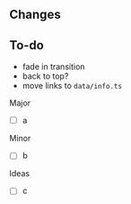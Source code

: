 ## Changes

## To-do

- fade in transition
- back to top?
- move links to `data/info.ts`

Major

- [ ] a

Minor

- [ ] b

Ideas

- [ ] c
